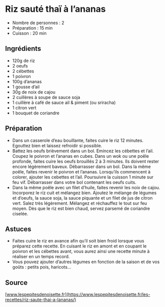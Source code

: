 # Riz sauté thaï à l’ananas

- Nombre de personnes : 2
- Préparation : 15 min
- Cuisson : 20 min

## Ingrédients

- 120g de riz
- 2 oeufs
- 2 cébettes
- 1 poivron
- 100g d’ananas
- 1 gousse d’ail
- 30g de noix de cajou
- 2 cuillères à soupe de sauce soja
- 1 cuillère à café de sauce ail & piment (ou sriracha)
- 1 citron vert
- 1 bouquet de coriandre

## Préparation

- Dans un casserole d’eau bouillante, faites cuire le riz 12 minutes. Egouttez bien et laissez refroidir si possible.
- Battez les oeufs brièvement dans un bol. Emincez les cébettes et l’ail. Coupez le poivron et l’ananas en cubes. Dans un wok ou une poêle profonde, faites cuire les oeufs brouillés 2 à 3 minutes. Ils doivent rester encore légèrement baveux. Débarrasser dans un bol. Dans la même poêle, faites revenir le poivron et l’ananas. Lorsqu’ils commencent à colorer, ajouter les cebettes et l’ail. Poursuivre la cuisson 1 minute sur feu vif. Débarrasser dans votre bol contenant les oeufs cuits.
- Dans la même poêle avec un filet d’huile, faites revenir les noix de cajou. Incorporez le riz cuit et mélangez bien. Ajoutez le mélange de légumes et d’oeufs, la sauce soja, la sauce piquante et un filet de jus de citron vert. Salez très légèrement. Mélangez et réchauffez le tout sur feu moyen. Dès que le riz est bien chaud, servez parsemé de coriandre ciselée.

## Astuces

- Faites cuire le riz en avance afin qu’il soit bien froid lorsque vous préparez cette recette. En cuisant le riz en amont et en coupant le poivron et les cébettes avant, vous aurez ainsi une recette minute à réaliser en un temps record.
- Vous pouvez ajouter d’autres légumes en fonction de la saison et de vos goûts : petits pois, haricots…

## Source

[www.lespepitesdenoisette.fr](https://www.lespepitesdenoisette.fr/les-recettes/riz-saute-thai-a-lananas/)
